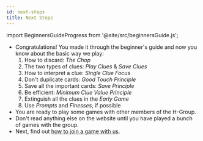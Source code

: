 ```yaml
---
id: next-steps
title: Next Steps
---
```


import BeginnersGuideProgress from '@site/src/beginnersGuide.js';

<BeginnersGuideProgress id="next-steps" />

- Congratulations! You made it through the beginner's guide and now you know about the basic way we play:
  1. How to discard: _The Chop_
  1. The two types of clues: _Play Clues_ & _Save Clues_
  1. How to interpret a clue: _Single Clue Focus_
  1. Don't duplicate cards: _Good Touch Principle_
  1. Save all the important cards: _Save Principle_
  1. Be efficient: _Minimum Clue Value Principle_
  1. Extinguish all the clues in the _Early Game_
  1. Use _Prompts_ and _Finesses_, if possible
- You are ready to play some games with other members of the H-Group.
- Don't read anything else on the website until you have played a bunch of games with the group.
- Next, find out [how to join a game with us](../how-to-join.md).
